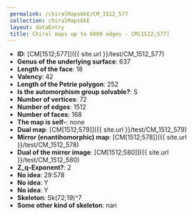 ```yaml
--- 
 permalink: /chiralMaps6kE/CM_1512_577 
 collection: chiralMaps6kE
 layout: dataEntry
 title: Chiral maps up to 6000 edges - CM[1512;577]
---
```


- **ID**: [CM[1512;577]]({{ site.url }}/test/CM_1512_577)
- **Genus of the underlying surface**: 637
- **Length of the face**: 18
- **Valency**: 42
- **Length of the Petrie polygon**: 252
- **Is the automorphism group solvable?**: S
- **Number of vertices**: 72
- **Number of edges**: 1512
- **Number of faces**: 168
- **The map is self-**: none
- **Dual map**: [CM[1512;579]]({{ site.url }}/test/CM_1512_579)
- **Mirror (enantihomorphic) map**: [CM[1512;578]]({{ site.url }}/test/CM_1512_578)
- **Dual of the mirror image**: [CM[1512;580]]({{ site.url }}/test/CM_1512_580)
- **Z_q-Exponent?**: 2
- **No idea**:  29:578
- **No idea**: Y
- **No idea**: Y
- **Skeleton**: Sk(72;19)^7
- **Some other kind of skeleton**: nan
